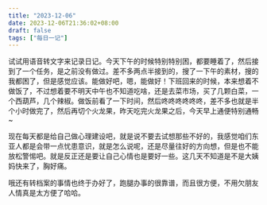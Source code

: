 ```yaml
---
title: "2023-12-06"
date: 2023-12-06T21:36:02+08:00
draft: false
tags: ["每日一记"]
---
```


试试用语音转文字来记录日记。今天下午的时候特别特别困，都要睡着了，然后接到了一个任务，是之前没有做过。差不多两点半接到的，搜了一下午的素材，搜的我都困了，但是感觉应该。能做好吧，嗯，能做好！下班回来的时候，本来想着不做饭了，不过想着要不明天中午也不知道吃啥，还是去菜市场，买了几颗白菜，一个西葫芦，几个辣椒。做饭前看了一下时间，然后咚咚咚咚咚咚，差不多也就是半个小时做完了，然后再切个火龙果，昨天吃完火龙果之后，今天早上通便特别通畅~

现在每天都是给自己做心理建设吧，就是说不要去试想那些不好的，我感觉咱们东亚人都是会带一点忧患意识，就是怎么说呢，还是尽量往好的方向想，但是也不能放松警惕吧。就是反正还是要让自己心情也是要好一些。这几天不知道是不是大姨妈快来了，胸好痛。

哦还有转档案的事情也终于办好了，跑腿办事的很靠谱，而且很方便，不用欠朋友人情真是太方便了哈哈。